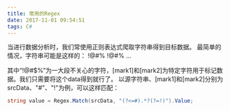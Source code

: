 ```yaml
---
title: 常用的Regex
date: 2017-11-01 09:54:51
tags: C#
---
```


当进行数据分析时，我们常使用正则表达式爬取字符串得到目标数据。
最简单的情况，字符串可能是这样的：
!@#$%[mark1]data[mark2]!@#$%
!@#$%[mark1]data[mark2]!@#$%
...

其中“!@#$%”为一大段不关心的字符，[mark1]和[mark2]为特定字符用于标记数据。我们只需要将这个data得到就行了。
以源字符串、[mark1]和[mark2]分别为srcData、"#"、"!"为例，可以这样匹配：
```cs
string value = Regex.Match(srcData, "(?<=#).*?(?=!)").Value;
```
